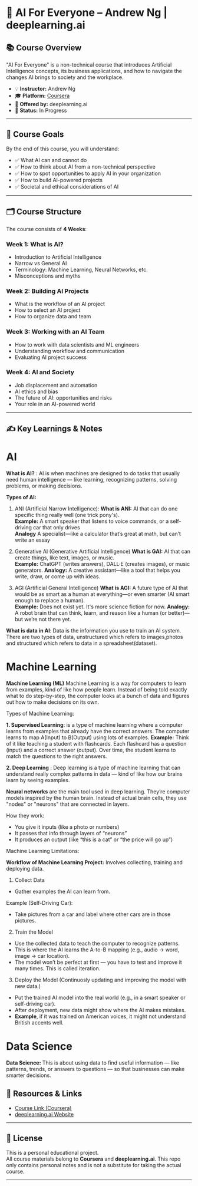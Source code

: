 # 🤖 AI For Everyone – Andrew Ng | deeplearning.ai


## 📚 Course Overview

"AI For Everyone" is a non-technical course that introduces Artificial Intelligence concepts, its business applications, and how to navigate the changes AI brings to society and the workplace.

- 💡 **Instructor:** Andrew Ng  
- 🎓 **Platform:** [Coursera](https://www.coursera.org/learn/ai-for-everyone)  
- 🏢 **Offered by:** deeplearning.ai  
- 📅 **Status:** In Progress 

---

## 🎯 Course Goals

By the end of this course, you will understand:

- ✅ What AI can and cannot do
- ✅ How to think about AI from a non-technical perspective
- ✅ How to spot opportunities to apply AI in your organization
- ✅ How to build AI-powered projects
- ✅ Societal and ethical considerations of AI

---

## 🗂️ Course Structure

The course consists of **4 Weeks**:

### Week 1: What is AI?
- Introduction to Artificial Intelligence
- Narrow vs General AI
- Terminology: Machine Learning, Neural Networks, etc.
- Misconceptions and myths

### Week 2: Building AI Projects
- What is the workflow of an AI project
- How to select an AI project
- How to organize data and team


### Week 3: Working with an AI Team
- How to work with data scientists and ML engineers
- Understanding workflow and communication
- Evaluating AI project success

### Week 4: AI and Society
- Job displacement and automation
- AI ethics and bias
- The future of AI: opportunities and risks
- Your role in an AI-powered world

---

## ✍️ Key Learnings & Notes

# AI  
**What is AI?** : AI is when machines are designed to do tasks that usually need human intelligence — like learning, recognizing patterns, solving problems, or making decisions.

**Types of AI:**

1. ANI (Artificial Narrow Intelligence): 
**What is ANI:** AI that can do one specific thing really well (one trick pony's).  
**Example:** A smart speaker that listens to voice commands, or a self-driving car that only drives  
**Analogy** A specialist—like a calculator that’s great at math, but can’t write an essay 

2. Generative AI (Generative Artificial Intelligence)
**What is GAI:** AI that can create things, like text, images, or music.  
**Example:** ChatGPT (writes answers), DALL·E (creates images), or music generators.
**Analogy:** A creative assistant—like a tool that helps you write, draw, or come up with ideas.

3. AGI (Artificial General Intelligence)
**What is AGI:** A future type of AI that would be as smart as a human at everything—or even smarter (AI smart enough to replace a human).     
**Example:** Does not exist yet. It's more science fiction for now.
**Analogy:** A robot brain that can think, learn, and reason like a human (or better)—but we’re not there yet.


**What is data in AI**: Data is the information you use to train an AI system. There are two types of data, unstructured which refers to images,photos and structured which refers to data in a spreadsheet(dataset).

# Machine Learning
**Machine Learning (ML)**  Machine Learning is a way for computers to learn from examples, kind of like how people learn. Instead of being told exactly what to do step-by-step, the computer looks at a bunch of data and figures out how to make decisions on its own.

Types of Machine Learning:

**1. Supervised Learning**: is a type of machine learning where a computer learns from examples that already have the correct answers. The computer learns to map A(Input) to B(Output) using lots of examples.
**Example:** Think of it like teaching a student with flashcards. Each flashcard has a question (input) and a correct answer (output). Over time, the student learns to match the questions to the right answers.

**2. Deep Learning** : Deep learning is a type of machine learning that can understand really complex patterns in data — kind of like how our brains learn by seeing examples.

**Neural networks** are the main tool used in deep learning.
They’re computer models inspired by the human brain. Instead of actual brain cells, they use "nodes" or "neurons" that are connected in layers.

 How they work:
- You give it inputs (like a photo or numbers)
- It passes that info through layers of “neurons”
- It produces an output (like “this is a cat” or “the price will go up”)

Machine Learning Limitations:

**Workflow of Machine Learning Project:** Involves collecting, training and deploying data.
1. Collect Data
- Gather examples the AI can learn from.
  
Example (Self-Driving Car):
- Take pictures from a car and label where other cars are in those pictures.

2. Train the Model
- Use the collected data to teach the computer to recognize patterns.
- This is where the AI learns the A-to-B mapping (e.g., audio → word, image → car location).
- The model won’t be perfect at first — you have to test and improve it many times. This is called iteration.

3. Deploy the Model (Continuosly updating and improving the model with new data.)
- Put the trained AI model into the real world (e.g., in a smart speaker or self-driving car).
- After deployment, new data might show where the AI makes mistakes.
- **Example**, if it was trained on American voices, it might not understand British accents well.

# Data Science

**Data Science:** This is about using data to find useful information — like patterns, trends, or answers to questions — so that businesses can make smarter decisions.














## 📎 Resources & Links

- [Course Link (Coursera)](https://www.coursera.org/learn/ai-for-everyone)
- [deeplearning.ai Website](https://www.deeplearning.ai/)

---

## 📌 License

This is a personal educational project.  
All course materials belong to **Coursera** and **deeplearning.ai**. This repo only contains personal notes and is not a substitute for taking the actual course.

---

